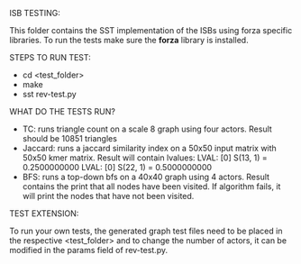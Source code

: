 ISB TESTING:

This folder contains the SST implementation of the ISBs using forza specific libraries. To run the tests make sure the **forza** library is installed.

STEPS TO RUN TEST:
-  cd <test_folder>
-  make
-  sst rev-test.py

WHAT DO THE TESTS RUN?
-  TC: runs triangle count on a scale 8 graph using four actors.
       Result should be 10851 triangles
-  Jaccard: runs a jaccard similarity index on a 50x50 input matrix with 50x50 kmer matrix.
            Result will contain lvalues:
            LVAL: [0] S(13, 1) = 0.2500000000
            LVAL: [0] S(22, 1) = 0.5000000000
-  BFS: runs a top-down bfs on a 40x40 graph using 4 actors.
        Result contains the print that all nodes have been visited.
        If algorithm fails, it will print the nodes that have not been visited.

TEST EXTENSION:

To run your own tests, the generated graph test files need to be placed in the respective <test_folder> and to change the number of actors, it can be modified in the params field of rev-test.py.
